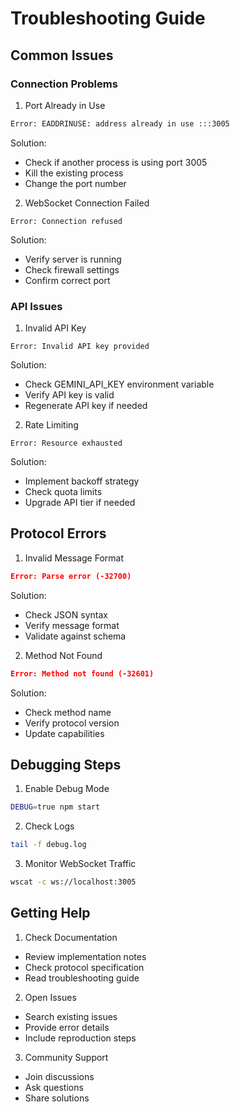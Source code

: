 # Troubleshooting Guide

## Common Issues

### Connection Problems

1. Port Already in Use
```bash
Error: EADDRINUSE: address already in use :::3005
```
Solution:
- Check if another process is using port 3005
- Kill the existing process
- Change the port number

2. WebSocket Connection Failed
```
Error: Connection refused
```
Solution:
- Verify server is running
- Check firewall settings
- Confirm correct port

### API Issues

1. Invalid API Key
```
Error: Invalid API key provided
```
Solution:
- Check GEMINI_API_KEY environment variable
- Verify API key is valid
- Regenerate API key if needed

2. Rate Limiting
```
Error: Resource exhausted
```
Solution:
- Implement backoff strategy
- Check quota limits
- Upgrade API tier if needed

## Protocol Errors

1. Invalid Message Format
```json
Error: Parse error (-32700)
```
Solution:
- Check JSON syntax
- Verify message format
- Validate against schema

2. Method Not Found
```json
Error: Method not found (-32601)
```
Solution:
- Check method name
- Verify protocol version
- Update capabilities

## Debugging Steps

1. Enable Debug Mode
```bash
DEBUG=true npm start
```

2. Check Logs
```bash
tail -f debug.log
```

3. Monitor WebSocket Traffic
```bash
wscat -c ws://localhost:3005
```

## Getting Help

1. Check Documentation
- Review implementation notes
- Check protocol specification
- Read troubleshooting guide

2. Open Issues
- Search existing issues
- Provide error details
- Include reproduction steps

3. Community Support
- Join discussions
- Ask questions
- Share solutions
